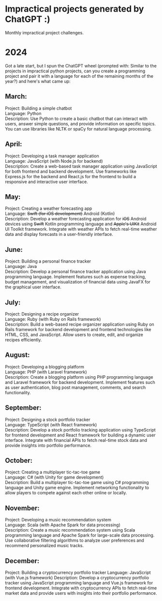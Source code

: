 # Impractical projects generated by ChatGPT :)
Monthly impractical project challenges.
# 2024
Got a late start, but I spun the ChatGPT wheel (prompted with: Similar to the projects in impractical python projects, can you create a programming project and pair it with a language for each of the remaining months of the year?) and here's what came up:

## March:
Project: Building a simple chatbot  
Language: Python  
Description: Use Python to create a basic chatbot that can interact with users, answer simple questions, and provide information on specific topics. You can use libraries like NLTK or spaCy for natural language processing.

## April:
Project: Developing a task manager application  
Language: JavaScript (with Node.js for backend)  
Description: Create a web-based task manager application using JavaScript for both frontend and backend development. Use frameworks like Express.js for the backend and React.js for the frontend to build a responsive and interactive user interface.

## May:
Project: Creating a weather forecasting app  
Language: ~~Swift (for iOS development)~~ Android (Kotlin)  
Description: Develop a weather forecasting application for ~~iOS~~ Android devices using ~~Swift~~ Kotlin programming language and ~~Apple's UIKit~~ Android UI Toolkit framework. Integrate with weather APIs to fetch real-time weather data and display forecasts in a user-friendly interface.

## June:
Project: Building a personal finance tracker  
Language: Java  
Description: Develop a personal finance tracker application using Java programming language. Implement features such as expense tracking, budget management, and visualization of financial data using JavaFX for the graphical user interface.

## July:
Project: Designing a recipe organizer  
Language: Ruby (with Ruby on Rails framework)  
Description: Build a web-based recipe organizer application using Ruby on Rails framework for backend development and frontend technologies like HTML, CSS, and JavaScript. Allow users to create, edit, and organize recipes efficiently.

## August:
Project: Developing a blogging platform  
Language: PHP (with Laravel framework)  
Description: Create a blogging platform using PHP programming language and Laravel framework for backend development. Implement features such as user authentication, blog post management, comments, and search functionality.

## September:
Project: Designing a stock portfolio tracker  
Language: TypeScript (with React framework)  
Description: Develop a stock portfolio tracking application using TypeScript for frontend development and React framework for building a dynamic user interface. Integrate with financial APIs to fetch real-time stock data and provide insights into portfolio performance.

## October:
Project: Creating a multiplayer tic-tac-toe game  
Language: C# (with Unity for game development)  
Description: Build a multiplayer tic-tac-toe game using C# programming language and Unity game engine. Implement networking functionality to allow players to compete against each other online or locally.

## November:
Project: Developing a music recommendation system  
Language: Scala (with Apache Spark for data processing)  
Description: Create a music recommendation system using Scala programming language and Apache Spark for large-scale data processing. Use collaborative filtering algorithms to analyze user preferences and recommend personalized music tracks.

## December:
Project: Building a cryptocurrency portfolio tracker
Language: JavaScript (with Vue.js framework)
Description: Develop a cryptocurrency portfolio tracker using JavaScript programming language and Vue.js framework for frontend development. Integrate with cryptocurrency APIs to fetch real-time market data and provide users with insights into their portfolio performance.
